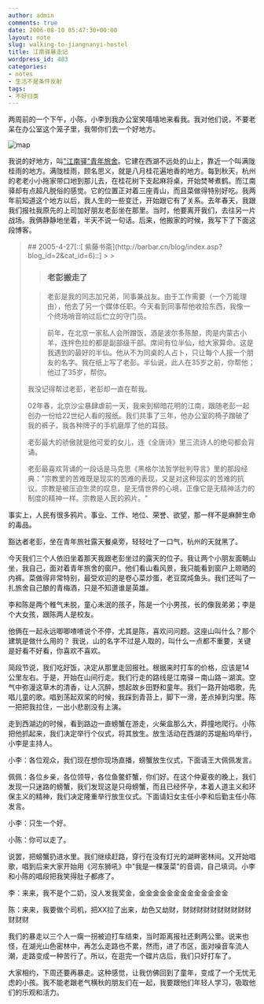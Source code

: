```yaml
---
author: admin
comments: true
date: 2006-08-10 05:47:30+00:00
layout: note
slug: walking-to-jiangnanyi-hostel
title: 江南驿暴走记
wordpress_id: 483
categories:
- notes
- 生活不是条件反射
tags:
- 不好归类
---
```


两周前的一个下午，小陈，小李到我办公室笑嘻嘻地来看我。我对他们说，不要老呆在办公室这个笼子里，我带你们去一个好地方。





![map](http://www.jiangnanyi.com/blog/uploadfile/200529121512537.jpg)




我说的好地方，叫["江南驿"青年旅舍](http://www.jiangnanyi.com/blog/index.asp)。它建在西湖不远处的山上，靠近一个叫满陇桂雨的地方。满陇桂雨，顾名思义，就是八月桂花遍地香的地方。每到秋天，杭州的老老小小拖家带口地到那儿去，在桂花树下支起麻将桌，开始焚琴煮鹤。而江南驿却有点超凡脱俗的感觉。它的位置正对着三座青山，而且菜做得特别好吃。我两年前知道这个地方以后，我人生的一些变迁，开始跟它有了关系。去年春天，我跟我们报社我原先的上司加好朋友老彭坐在那里。当时，他要离开我们，去往另一片战场。我俩静静地坐着，半天不说一句话。后来，他搬家的时候，我写下了下面这段博客。





<blockquote>## 2005-4-27[::[ 紫藤书斋](http://barbar.cn/blog/index.asp?blog_id=2&cat_id=6)::]
> 
> 

> 
> ### 老彭搬走了
> 
> 

> 
> 老彭是我的同志加兄弟，同事兼战友。由于工作需要（一个万能理由），他去了另一个媒体任职。今天看到同事帮他收拾东西，我像一个终场哨音响过后伫立的守门员。
> 
> 

> 
> 前年，在北京一家私人会所蹭饭，酒是波尔多陈酿，肉是内蒙古小羊，连拌色拉的都是副部级干部。席间有位半仙，给大家算命。这是我遇到的最好的半仙。他从不为同桌的人占卜，只让每个人报一个朋友的名字。我在纸上写了老彭。半仙说，此人在35岁之前，你帮他；他过了35岁，帮你。

我没记得帮过老彭，老彭却一直在帮我。

02年春，北京沙尘暴肆虐前一天，我来到柳暗花明的江南，跟随老彭一起创办一份给22世纪人看的报纸。我们共事了三年，他办公室的椅子蹭破了我的裤子，我各种牌子的手机磨厚了他的耳鼓。

老彭最大的骄傲就是他可爱的女儿，连《全唐诗》里三流诗人的绝句都会背诵。

老彭最喜欢背诵的一段话是马克思《黑格尔法哲学批判导言》里的那段经典："宗教里的苦难既是现实的苦难的表现，又是对这种现实的苦难的抗议。宗教是被压迫生灵的叹息，是无情世界的心境，正像它是无精神活力的制度的精神一样。宗教是人民的鸦片。"</blockquote>





事实上，人民有很多鸦片。事业、工作、地位、荣誉、欲望，那一样不是麻醉生命的毒品。

豁达者老彭，坐在青年旅社露天餐桌旁，轻轻吐了一口气，杭州的天就黑了。

今天我们三个人依旧坐着那天我跟老彭坐过的露天的位子。我让两个小朋友面朝山坐，我自己，面对着青年旅舍的窗户。他们看山看风景，我只能看到窗户上晾晒的内裤。菜做得非常特别，最受欢迎的是卷心菜炒蛋，老豆腐炖鱼头。我们还叫了一扎旅舍自己酿的青梅酒，只是不知道谁是英雄。 

李和陈是两个稚气未脱，童心未泯的孩子，陈是一个小男孩，长的像我弟弟；李是个大女孩，跟陈两人是校友。

他俩在一起永远唧唧喳喳说个不停，尤其是陈，喜欢问问题。这座山叫什么？那个建筑是做什么用的？ 我说，山的名字不过是人取的，叫什么一点都不重要，关键是好看不好看，你喜欢不喜欢。

简段节说，我们吃好饭，决定从那里走回报社。根据来时打车的价格，应该是14公里左右。于是，开始在山间行走。我们行走的路线是江南驿－南山路－湖滨。空气中弥漫这草木的清香，让人沉醉，想起故乡田野和童年。我们一路开始唱歌，先唱儿童的歌。唱到荡起双桨的时候，我踩到青苔上，脚下一滑，差点掉到沟里。陈一把把我拉住，一出小悲剧没有上演。

走到西湖边的时候，看到路边一直螃蟹在游走，火柴盒那么大，莽撞地爬行。小陈把他抓起来，我们决定举行个仪式，将其放生。放生活动在西湖的苏堤船坞举行，小李是主持人。 


小李：各位观众，我们现在想你现场直播，螃蟹放生仪式，下面请王大佩佩发言。




佩佩：各位乡亲，各位领导，各位鱼鳖虾蟹，你们好。在这个仲夏夜的晚上，我们发现一只迷路的螃蟹，我们发现这是只母螃蟹，而且已经怀孕，本着人道主义和环保主义的精神，我们决定隆重举行放生仪式。下面请妇女主任小李和后勤主任小陈发言。




小李：只生一个好。




小陈：你可以走了。




说罢，把螃蟹扔进水里。我们继续赶路，穿行在没有灯光的湖畔密林间。又开始唱歌，唱到后来大家开始用《河东狮吼》中"我是一棵菠菜"的音调，自己填词。小李和小陈的唱段把我笑得肚子都疼了。





李：来来，我不是个二奶，没人发我奖金，金金金金金金金金金金金金金




陈：来来，我要做个司机，把XX拉了出来，劫色又劫财，财财财财财财财财财财财财财




我们的暴走以三个人一瘸一拐被迫打车结束，当时距离报社还剩两公里。说来也怪，在湖光山色密林中，再怎么走路也不累，然而，进了市区，面对噪音车流人潮，走路变成一种苦行了。所以，在逛完一个碟片店后，我们只好打车了。




大家相约，下周还要再暴走。这种感觉，让我仿佛回到了童年，变成了一个无忧无虑的小孩。我不能老跟老气横秋的朋友们在一起，我要跟他们年轻人学习，吸取他们的乐观和活力。









